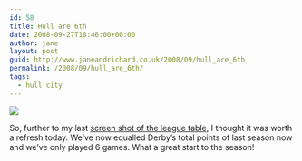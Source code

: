 ```yaml
---
id: 58
title: Hull are 6th
date: 2008-09-27T18:46:00+00:00
author: jane
layout: post
guid: http://www.janeandrichard.co.uk/2008/09/hull_are_6th
permalink: /2008/09/hull_are_6th/
tags:
  - hull city
---
```

![](http://farm4.static.flickr.com/3143/2892235385_bdfb22a7a5.jpg)

So, further to my last [screen shot of the league table](http://www.janeandrichard.co.uk/2008/08/hull_city:_briefly_3rd), I thought it was worth a refresh today. We&#8217;ve now equalled Derby&#8217;s total points of last season now and we&#8217;ve only played 6 games. What a great start to the season!